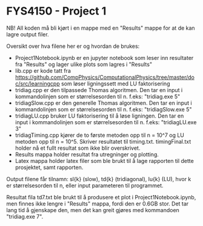 # FYS4150 - Project 1

NB! All koden må bli kjørt i en mappe med en "Results" mappe for at de kan lagre output filer.

Oversikt over hva filene her er og hvordan de brukes:

- Project1Notebook.ipynb er en jupyter notebook som leser inn resultater fra "Results" og lager ulike plots som lagres i "Results"
- lib.cpp er kode tatt fra https://github.com/CompPhysics/ComputationalPhysics/tree/master/doc/src/learningcpp som løser ligningssett med LU faktorisering
- tridiag.cpp er den tilpassede Thomas algoritmen. Den tar en input i kommandolinjen som er størrelsesorden til n. f.eks: "tridiag.exe 5"
- tridiagSlow.cpp er den generelle Thomas algoritmen. Den tar en input i kommandolinjen som er størrelsesorden til n. f.eks: "tridiagSlow.exe 5"
- tridiagLU.cpp bruker LU faktorisering til å løse ligningen. Den tar en input i kommandolinjen som er størrelsesorden til n. f.eks: "tridiagLU.exe 3"
- tridiagTiming.cpp kjører de to første metoden opp til n = 10^7 og LU metoden opp til n = 10^5. Skriver resultatet til timing.txt. timingFinal.txt holder nå et fullt resultat som ikke blir overskrivet.
- Results mappa holder resultat fra utregninger og plotting.
- Latex mappa holder latex filer som ble brukt til å lage rapporten til dette prosjektet, samt rapporten.

Output filene får tilnamn: sl{k} (slow), td{k} (tridiagonal), lu{k} (LU), hvor k er størrelsesorden til n, eller input parameteren til programmet.

Resultat fila td7.txt ble brukt til å produsere et plot i Project1Notebook.ipynb, men finnes ikke lengre i "Results" mappa, fordi den er 0.6GB stor. Det tar lang tid å gjenskape den, men det kan greit gjøres med kommandoen "tridiag.exe 7".
